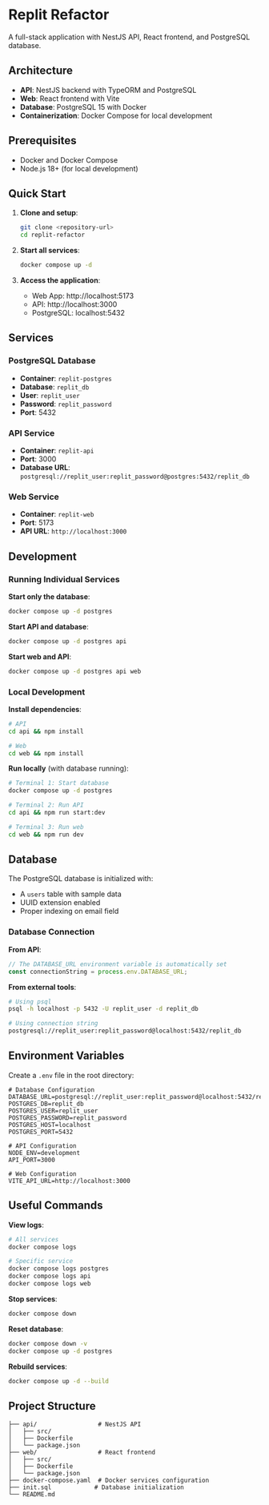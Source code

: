 # Replit Refactor

A full-stack application with NestJS API, React frontend, and PostgreSQL database.

## Architecture

- **API**: NestJS backend with TypeORM and PostgreSQL
- **Web**: React frontend with Vite
- **Database**: PostgreSQL 15 with Docker
- **Containerization**: Docker Compose for local development

## Prerequisites

- Docker and Docker Compose
- Node.js 18+ (for local development)

## Quick Start

1. **Clone and setup**:
   ```bash
   git clone <repository-url>
   cd replit-refactor
   ```

2. **Start all services**:
   ```bash
   docker compose up -d
   ```

3. **Access the application**:
   - Web App: http://localhost:5173
   - API: http://localhost:3000
   - PostgreSQL: localhost:5432

## Services

### PostgreSQL Database
- **Container**: `replit-postgres`
- **Database**: `replit_db`
- **User**: `replit_user`
- **Password**: `replit_password`
- **Port**: 5432

### API Service
- **Container**: `replit-api`
- **Port**: 3000
- **Database URL**: `postgresql://replit_user:replit_password@postgres:5432/replit_db`

### Web Service
- **Container**: `replit-web`
- **Port**: 5173
- **API URL**: `http://localhost:3000`

## Development

### Running Individual Services

**Start only the database**:
```bash
docker compose up -d postgres
```

**Start API and database**:
```bash
docker compose up -d postgres api
```

**Start web and API**:
```bash
docker compose up -d postgres api web
```

### Local Development

**Install dependencies**:
```bash
# API
cd api && npm install

# Web
cd web && npm install
```

**Run locally** (with database running):
```bash
# Terminal 1: Start database
docker compose up -d postgres

# Terminal 2: Run API
cd api && npm run start:dev

# Terminal 3: Run web
cd web && npm run dev
```

## Database

The PostgreSQL database is initialized with:
- A `users` table with sample data
- UUID extension enabled
- Proper indexing on email field

### Database Connection

**From API**:
```typescript
// The DATABASE_URL environment variable is automatically set
const connectionString = process.env.DATABASE_URL;
```

**From external tools**:
```bash
# Using psql
psql -h localhost -p 5432 -U replit_user -d replit_db

# Using connection string
postgresql://replit_user:replit_password@localhost:5432/replit_db
```

## Environment Variables

Create a `.env` file in the root directory:

```env
# Database Configuration
DATABASE_URL=postgresql://replit_user:replit_password@localhost:5432/replit_db
POSTGRES_DB=replit_db
POSTGRES_USER=replit_user
POSTGRES_PASSWORD=replit_password
POSTGRES_HOST=localhost
POSTGRES_PORT=5432

# API Configuration
NODE_ENV=development
API_PORT=3000

# Web Configuration
VITE_API_URL=http://localhost:3000
```

## Useful Commands

**View logs**:
```bash
# All services
docker compose logs

# Specific service
docker compose logs postgres
docker compose logs api
docker compose logs web
```

**Stop services**:
```bash
docker compose down
```

**Reset database**:
```bash
docker compose down -v
docker compose up -d postgres
```

**Rebuild services**:
```bash
docker compose up -d --build
```

## Project Structure

```
├── api/                 # NestJS API
│   ├── src/
│   ├── Dockerfile
│   └── package.json
├── web/                 # React frontend
│   ├── src/
│   ├── Dockerfile
│   └── package.json
├── docker-compose.yaml  # Docker services configuration
├── init.sql            # Database initialization
└── README.md
```

